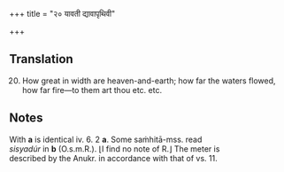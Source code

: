 +++
title = "२० यावती द्यावापृथिवी"

+++
## Translation
20. How great in width are heaven-and-earth; how far the waters flowed,  
how far fire—to them art thou etc. etc.

## Notes
With **a** is identical iv. 6. 2 **a**. Some saṁhitā-mss. read  
*sisyadúr* in **b** (O.s.m.R.). ⌊I find no note of R.⌋ The meter is  
described by the Anukr. in accordance with that of vs. 11.
